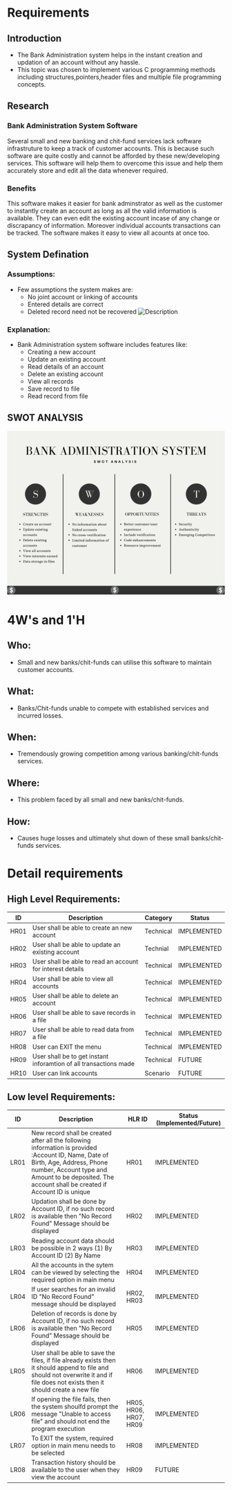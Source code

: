 # Requirements
## Introduction
 * The Bank Administration system helps in the instant creation and updation of an account without any hassle. 
 * This topic was chosen to implement various C programming methods including structures,pointers,header files and multiple file programming concepts.

## Research
### Bank Administration System Software
Several small and new banking and chit-fund services lack software infrastruture to keep a track of customer accounts. This is because such software are quite costly and cannot be afforded by these new/developing services. This software will help them to overcome this issue and help them accurately store and edit all the data whenever required.  

### Benefits
This software makes it easier for bank adminstrator as well as the customer to instantly create an account as long as all the valid information is available. They can even edit the existing account incase of any change or discrapancy of information. Moreover individual accounts transactions can be tracked. The software makes it easy to view all acounts at once too.

## System Defination
### Assumptions:
* Few assumptions the system makes are: 
    * No joint account or linking of accounts
    * Entered details are correct
    * Deleted record need not be recovered
![Description](https:)
### Explanation:
* Bank Administration system software includes features like:
    * Creating a new account
    * Update an existing account 
    * Read details of an account
    * Delete an existing account
    * View all records
    * Save record to file
    * Read record from file 

## SWOT ANALYSIS
![SWOT Analysis](https://github.com/ad-6/MiniProject/blob/main/1_Requirements/SWOT_Analysis.png)

# 4W&#39;s and 1&#39;H

## Who:
* Small and new banks/chit-funds can utilise this software to maintain customer accounts.

## What:
* Banks/Chit-funds unable to compete with established services and incurred losses.

## When:
* Tremendously growing competition among various banking/chit-funds services.

## Where:
* This problem faced by all small and new banks/chit-funds. 

## How:
* Causes huge losses and ultimately shut down of these small banks/chit-funds services. 

# Detail requirements
## High Level Requirements: 
| ID | Description | Category | Status | 
| ----- | ----- | ------- | ---------|
| HR01 | User shall be able to create an new account| Technical | IMPLEMENTED | 
| HR02 | User shall be able to update an existing account | Technial |  IMPLEMENTED  |
| HR03 | User shall be able to read an account for interest details| Technical |  IMPLEMENTED  |
| HR04 | User shall be able to view all accounts | Technical |  IMPLEMENTED  |
| HR05 | User shall be able to delete an account | Technical |  IMPLEMENTED  |
| HR06 | User shall be able to save records in a file | Technical |  IMPLEMENTED  |
| HR07 | User shall be able to read data from a file | Technical |  IMPLEMENTED  |
| HR08 | User can EXIT the menu |Technical| IMPLEMENTED  |
| HR09 | User shall be to get instant inforamtion of all transactions made| Technical| FUTURE |
| HR10 | User can link accounts| Scenario| FUTURE |
##  Low level Requirements:
 
| ID | Description | HLR ID | Status (Implemented/Future) |
| ------ | --------- | ------ | ----- |
| LR01 |New record shall be created after all the following information is provided :Account ID, Name, Date of Birth, Age, Address, Phone number, Account type and Amount to be deposited. The account shall be created if Account ID is unique | HR01 |  IMPLEMENTED  |
| LR02 | Updation shall be done by Account ID, if no such record is available then "No Record Found" Message should be displayed | HR02 |  IMPLEMENTED  |
| LR03 | Reading account data should be possible in 2 ways (1) By Account ID (2) By Name | HR03 |  IMPLEMENTED |
| LR04 | All the accounts in the sytem can be viewed by selecting the required option in main menu| HR04 |  IMPLEMENTED  |
| LR04 | If user searches for an invalid ID "No Record Found" message should be displayed | HR02, HR03|  IMPLEMENTED  |
| LR06 | Deletion of records is done by Account ID, if no such record is available then "No Record Found" Message should be displayed | HR05 |  IMPLEMENTED  |
| LR05 | User shall be able to save the files, if file already exists then it should append to file and should not overwrite it and if file does not exists then it should create a new file | HR06 |  IMPLEMENTED  |
| LR06 | If opening the file fails, then the system shoulfd prompt the message "Unable to access file" and should not end the program execution | HR05, HR06, HR07, HR09|  IMPLEMENTED  |
| LR07 | To EXIT the system, required option in main menu needs to be selected | HR08|  IMPLEMENTED  |
| LR08 | Transaction history should be available to the user when they view the account| HR09|  FUTURE  |
